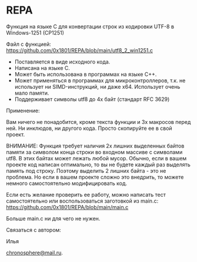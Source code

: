 # REPA
Функция на языке C для конвертации строк из кодировки UTF-8 в Windows-1251 (CP1251)

Файл с функцией: https://github.com/0x1801/REPA/blob/main/utf8_2_win1251.c

* Поставляется в виде исходного кода.
* Написана на языке С.
* Может быть использована в программах на языке C++.
* Может применяться в программах для микроконтроллеров, т.к. не использует ни SIMD-инструкций, ни даже x64. Использует очень мало памяти.
* Поддерживает символы utf8 до 4х байт (стандарт RFC 3629)


Применение:

Вам ничего не понадобится, кроме текста функции и 3х макросов перед ней. Ни инклюдов, ни другого кода. Просто скопируйте ее в свой проект. 

ВНИМАНИЕ: Функция требует наличия 2х лишних выделенных байтов памяти за символом конца строки во входном массиве с символами utf8. В этих байтах может лежать любой мусор. Обычно, если в вашем проекте код написан оптимально, то вы не будете каждый раз выделять память под строку. Поэтому выделить 2 лишних байта - это не проблема. Но если в вашем проекте сложно это внедрить, то можете немного самостоятельно модифицировать код. 

Если есть желание проверить ее работу, можно написать тест самостоятельно или воспользоваться заготовкой из main.c: https://github.com/0x1801/REPA/blob/main/main.c

Больше main.c ни для чего не нужен. 

Связаться с автором:

Илья

chronosphere@mail.ru.
